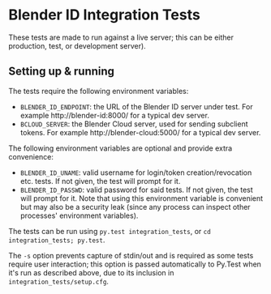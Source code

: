 # Blender ID Integration Tests

These tests are made to run against a live server; this can be either production, test,
or development server).

## Setting up & running

The tests require the following environment variables:

- `BLENDER_ID_ENDPOINT`: the URL of the Blender ID server under test. For example
  http://blender-id:8000/ for a typical dev server.
- `BCLOUD_SERVER`: the Blender Cloud server, used for sending subclient tokens. For example
  http://blender-cloud:5000/ for a typical dev server.

The following environment variables are optional and provide extra convenience:

- `BLENDER_ID_UNAME`: valid username for login/token creation/revocation etc. tests. If not given,
  the test will prompt for it.
- `BLENDER_ID_PASSWD`: valid password for said tests. If not given, the test will prompt for it.
  Note that using this environment variable is convenient but may also be a security leak (since any
  process can inspect other processes' environment variables).

The tests can be run using `py.test integration_tests`, or `cd integration_tests; py.test`.

The `-s` option prevents capture of stdin/out and is required as some tests require user
interaction; this option is passed automatically to Py.Test when it's run as described above, due to
its inclusion in `integration_tests/setup.cfg`.
